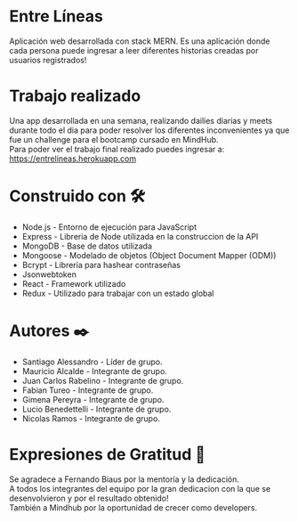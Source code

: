 # Entre Líneas
Aplicación web desarrollada con stack MERN. Es una aplicación donde cada persona puede ingresar a leer diferentes historias creadas por usuarios registrados!
# Trabajo realizado
Una app desarrollada en una semana, realizando dailies diarias y meets durante todo el dia para poder resolver los diferentes inconvenientes ya que fue un challenge para el bootcamp cursado en MindHub.
<br/>Para poder ver el trabajo final realizado puedes ingresar a: https://entrelineas.herokuapp.com
# Construido con 🛠️
- Node.js - Entorno de ejecución para JavaScript
- Express - Libreria de Node utilizada en la construccion de la API
- MongoDB - Base de datos utilizada
- Mongoose - Modelado de objetos (Object Document Mapper (ODM))
- Bcrypt - Librería para hashear contraseñas
- Jsonwebtoken
- React - Framework utilizado
- Redux - Utilizado para trabajar con un estado global
# Autores ✒️
- Santiago Alessandro - Líder de grupo.
- Mauricio Alcalde - Integrante de grupo.
- Juan Carlos Rabelino - Integrante de grupo.
- Fabian Tureo - Integrante de grupo.
- Gimena Pereyra - Integrante de grupo.
- Lucio Benedettelli - Integrante de grupo.
- Nicolas Ramos - Integrante de grupo.
# Expresiones de Gratitud 🎁
Se agradece a Fernando Biaus por la mentoría y la dedicación. <br/>
A todos los integrantes del equipo por la gran dedicacion con la que se desenvolvieron y por el resultado obtenido! <br/>
También a Mindhub por la oportunidad de crecer como developers.
